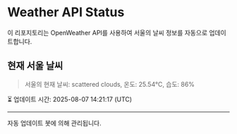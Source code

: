 
# Weather API Status

이 리포지토리는 OpenWeather API를 사용하여 서울의 날씨 정보를 자동으로 업데이트합니다.

## 현재 서울 날씨
> 서울의 현재 날씨: scattered clouds, 온도: 25.54°C, 습도: 86%

⏳ 업데이트 시간: 2025-08-07 14:21:17 (UTC)

---
자동 업데이트 봇에 의해 관리됩니다.
